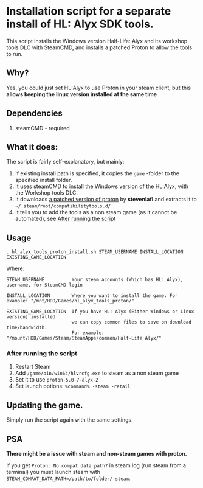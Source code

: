 # Installation script for a separate install of HL: Alyx SDK tools.

This script installs the Windows version Half-Life: Alyx and its workshop tools DLC with SteamCMD, and installs a patched Proton to allow the tools to run.

## Why?

Yes, you could just set HL:Alyx to use Proton in your steam client, but this **allows keeping the linux version installed at the same time**

## Dependencies

1. steamCMD - required

## What it does:

The script is fairly self-explanatory, but mainly:

1. If existing install path is specified, it copies the `game` -folder to the specified install folder.
2. It uses steamCMD to install the Windows version of the HL:Alyx, with the Workshop tools DLC.
3. It downloads [a patched version of proton](https://github.com/stevenlafl/Proton/releases/tag/proton-5.0-7-alyx-2) by **stevenlafl** and extracts it to `~/.steam/root/compatibilitytools.d/`
4. It tells you to add the tools as a non steam game (as it cannot be automated), see [After running the script](#after-running-the-script)

## Usage

`. hl_alyx_tools_proton_install.sh STEAM_USERNAME INSTALL_LOCATION EXISTING_GAME_LOCATION`

Where:

```
STEAM_USERNAME          Your steam accounts (Which has HL: Alyx), username, for SteamCMD login

INSTALL_LOCATION        Where you want to install the game. For example: "/mnt/HDD/Games/hl_alyx_tools_proton/"

EXISTING_GAME_LOCATION  If you have HL: Alyx (Either Windows or Linux version) installed
                        we can copy common files to save on download time/bandwidth.
                        For example: "/mount/HDD/Games/Steam/SteamApps/common/Half-Life Alyx/"
```

### After running the script

1. Restart Steam
2. Add `/game/bin/win64/hlvrcfg.exe` to steam as a non steam game
3. Set it to use `proton-5.0-7-alyx-2`
4. Set launch options: `%command% -steam -retail`

## Updating the game.

Simply run the script again with the same settings.

## PSA

**There might be a issue with steam and non-steam games with proton.**

If you get `Proton: No compat data path?` in steam log (run steam from a terminal) you must launch steam with `STEAM_COMPAT_DATA_PATH=/path/to/folder/ steam`.
